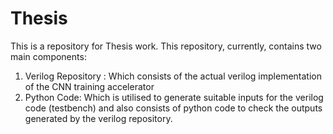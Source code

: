 # Thesis
 This is a repository for Thesis work. 
 This repository, currently, contains two main components: 
 1. Verilog Repository : Which consists of the actual verilog implementation of the CNN training accelerator 
 2. Python Code: Which is utilised to generate suitable inputs for the verilog code (testbench) and also consists of python code to check the outputs generated by the verilog repository. 
